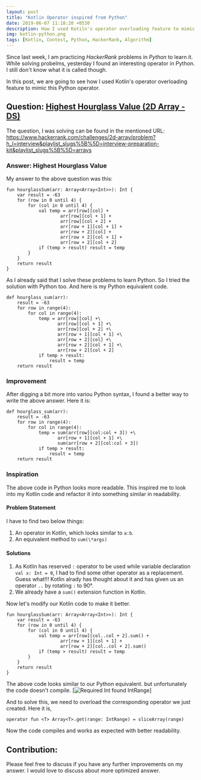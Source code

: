 ```yaml
---
layout: post
title: "Kotlin Operator inspired from Python"
date: 2019-06-07 11:18:20 +0530
description: How I used Kotiln's operator overloading feature to mimic a Python operator.
img: kotlin-python.png
tags: [Kotlin, Contest, Python, HackerRank, Algorithm]
---
```

Since last week, I am practicing *HackerRank* problems in *Python* to learn it. While solving probelms, yesterday I found an interesting operator in Python. I still don't know what it is called though.

In this post, we are going to see how I used Kotlin's operator overloading feature to mimic this Python operator.


## Question: [Highest Hourglass Value (2D Array - DS)](https://www.hackerrank.com/challenges/2d-array/problem?h_l=interview&playlist_slugs%5B%5D=interview-preparation-kit&playlist_slugs%5B%5D=arrays)

The question, I was solving can be found in the mentioned URL: https://www.hackerrank.com/challenges/2d-array/problem?h_l=interview&playlist_slugs%5B%5D=interview-preparation-kit&playlist_slugs%5B%5D=arrays


### Answer: Highest Hourglass Value
My answer to the above question was this:
```
fun hourglassSum(arr: Array<Array<Int>>): Int {
    var result = -63
    for (row in 0 until 4) {
        for (col in 0 until 4) {
            val temp = arr[row][col] +
                    arr[row][col + 1] +
                    arr[row][col + 2] +
                    arr[row + 1][col + 1] +
                    arr[row + 2][col] +
                    arr[row + 2][col + 1] +
                    arr[row + 2][col + 2]
            if (temp > result) result = temp
        }
    }
    return result
}
```
As I already said that I solve these problems to learn Python. So I tried the solution with Python too. And here is my Python equivalent code.
```
def hourglass_sum(arr):
    result = -63
    for row in range(4):
        for col in range(4):
            temp = arr[row][col] +\
                   arr[row][col + 1] +\
                   arr[row][col + 2] +\
                   arr[row + 1][col + 1] +\
                   arr[row + 2][col] +\
                   arr[row + 2][col + 1] +\
                   arr[row + 2][col + 2]
            if temp > result:
                result = temp
    return result
```
### Improvement
After digging a bit more into variou Python syntax, I found a better way to write the above answer. Here it is:
```
def hourglass_sum(arr):
    result = -63
    for row in range(4):
        for col in range(4):
            temp = sum(arr[row][col:col + 3]) +\
                   arr[row + 1][col + 1] +\
                   sum(arr[row + 2][col:col + 3])
            if temp > result:
                result = temp
    return result
```
### Inspiration
The above code in Python looks more readable. This inspired me to look into my Kotlin code and refactor it into something similar in readability.

#### Problem Statement
I have to find two below things:
1. An operator in Kotlin, which looks similar to `a:b`.
2. An equivalent method to `sum(\*args)`

#### Solutions
1. As Kotlin has reserved `:` operator to be used while variable declaration `val x: Int = 0`, I had to find some other operator as a replacement.
Guess what!!! Kotlin alrady has thought about it and has given us an operator `..` by rotating `:` to 90&deg;.
2. We already have a `sum()` extension function in Kotlin.

Now let's modify our Kotlin code to make it better.
```
fun hourglassSum(arr: Array<Array<Int>>): Int {
    var result = -63
    for (row in 0 until 4) {
        for (col in 0 until 4) {
            val temp = arr[row][col..col + 2].sum() +
                    arr[row + 1][col + 1] +
                    arr[row + 2][col..col + 2].sum()
            if (temp > result) result = temp
        }
    }
    return result
}
```
The above code looks similar to our Python equivalent. but unfortunately the code doesn't compile.
[![Required Int found IntRange](https://chansek.github.io/assets/img/kotlin-operator-inspired-from-python/error.png)]

And to solve this, we need to overload the corresponding operator we just created. Here it is,
```
operator fun <T> Array<T>.get(range: IntRange) = sliceArray(range)
```
Now the code compiles and works as expected with better readability.

## Contribution:
Please feel free to discuss if you have any further improvements on my answer. I would love to discuss about more optimized answer.
